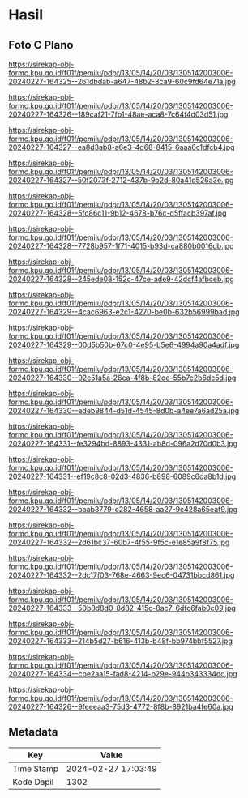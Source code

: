 # Hasil

## Foto C Plano

https://sirekap-obj-formc.kpu.go.id/f01f/pemilu/pdpr/13/05/14/20/03/1305142003006-20240227-164325--261dbdab-a647-48b2-8ca9-60c9fd64e71a.jpg

https://sirekap-obj-formc.kpu.go.id/f01f/pemilu/pdpr/13/05/14/20/03/1305142003006-20240227-164326--189caf21-7fb1-48ae-aca8-7c64f4d03d51.jpg

https://sirekap-obj-formc.kpu.go.id/f01f/pemilu/pdpr/13/05/14/20/03/1305142003006-20240227-164327--ea8d3ab8-a6e3-4d68-8415-6aaa6c1dfcb4.jpg

https://sirekap-obj-formc.kpu.go.id/f01f/pemilu/pdpr/13/05/14/20/03/1305142003006-20240227-164327--50f2073f-2712-437b-9b2d-80a41d526a3e.jpg

https://sirekap-obj-formc.kpu.go.id/f01f/pemilu/pdpr/13/05/14/20/03/1305142003006-20240227-164328--5fc86c11-9b12-4678-b76c-d5ffacb397af.jpg

https://sirekap-obj-formc.kpu.go.id/f01f/pemilu/pdpr/13/05/14/20/03/1305142003006-20240227-164328--7728b957-1f71-4015-b93d-ca880b0016db.jpg

https://sirekap-obj-formc.kpu.go.id/f01f/pemilu/pdpr/13/05/14/20/03/1305142003006-20240227-164328--245ede08-152c-47ce-ade9-42dcf4afbceb.jpg

https://sirekap-obj-formc.kpu.go.id/f01f/pemilu/pdpr/13/05/14/20/03/1305142003006-20240227-164329--4cac6963-e2c1-4270-be0b-632b56999bad.jpg

https://sirekap-obj-formc.kpu.go.id/f01f/pemilu/pdpr/13/05/14/20/03/1305142003006-20240227-164329--00d5b50b-67c0-4e95-b5e6-4994a90a4adf.jpg

https://sirekap-obj-formc.kpu.go.id/f01f/pemilu/pdpr/13/05/14/20/03/1305142003006-20240227-164330--92e51a5a-26ea-4f8b-82de-55b7c2b6dc5d.jpg

https://sirekap-obj-formc.kpu.go.id/f01f/pemilu/pdpr/13/05/14/20/03/1305142003006-20240227-164330--edeb9844-d51d-4545-8d0b-a4ee7a6ad25a.jpg

https://sirekap-obj-formc.kpu.go.id/f01f/pemilu/pdpr/13/05/14/20/03/1305142003006-20240227-164331--fe3294bd-8893-4331-ab8d-096a2d70d0b3.jpg

https://sirekap-obj-formc.kpu.go.id/f01f/pemilu/pdpr/13/05/14/20/03/1305142003006-20240227-164331--ef19c8c8-02d3-4836-b898-6089c6da8b1d.jpg

https://sirekap-obj-formc.kpu.go.id/f01f/pemilu/pdpr/13/05/14/20/03/1305142003006-20240227-164332--baab3779-c282-4658-aa27-9c428a65eaf9.jpg

https://sirekap-obj-formc.kpu.go.id/f01f/pemilu/pdpr/13/05/14/20/03/1305142003006-20240227-164332--2d61bc37-60b7-4f55-9f5c-e1e85a9f8f75.jpg

https://sirekap-obj-formc.kpu.go.id/f01f/pemilu/pdpr/13/05/14/20/03/1305142003006-20240227-164332--2dc17f03-768e-4663-9ec6-04731bbcd861.jpg

https://sirekap-obj-formc.kpu.go.id/f01f/pemilu/pdpr/13/05/14/20/03/1305142003006-20240227-164333--50b8d8d0-8d82-415c-8ac7-6dfc6fab0c09.jpg

https://sirekap-obj-formc.kpu.go.id/f01f/pemilu/pdpr/13/05/14/20/03/1305142003006-20240227-164333--214b5d27-b616-413b-b48f-bb974bbf5527.jpg

https://sirekap-obj-formc.kpu.go.id/f01f/pemilu/pdpr/13/05/14/20/03/1305142003006-20240227-164334--cbe2aa15-fad8-4214-b29e-944b343334dc.jpg

https://sirekap-obj-formc.kpu.go.id/f01f/pemilu/pdpr/13/05/14/20/03/1305142003006-20240227-164326--9feeeaa3-75d3-4772-8f8b-8921ba4fe60a.jpg


## Metadata

| Key        | Value               |
| ---------- | ------------------- |
| Time Stamp | 2024-02-27 17:03:49 |
| Kode Dapil | 1302                |



